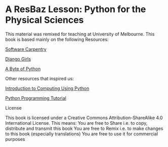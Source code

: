 # A ResBaz Lesson: Python for the Physical Sciences

This material was remixed for teaching at University of Melbourne. This book is based mainly on the following Resources:

[Software Carpentry](http://swcarpentry.github.io/python-novice-inflammation/)

[Django Girls](http://tutorial.djangogirls.org/en/)

[A Byte of Python](http://python.swaroopch.com/)



Other resources that inspired us:

[Introduction to Computing Using Python](http://www.cs.cornell.edu/courses/CS1110/2014fa/lectures/)

[Python Programming Tutorial](http://www.programiz.com/python-programming)

License

This book is licensed under a Creative Commons Attribution-ShareAlike 4.0 International License.
This means:
You are free to Share i.e. to copy, distribute and transmit this book
You are free to Remix i.e. to make changes to this book (especially translations)
You are free to use it for commercial purposes
